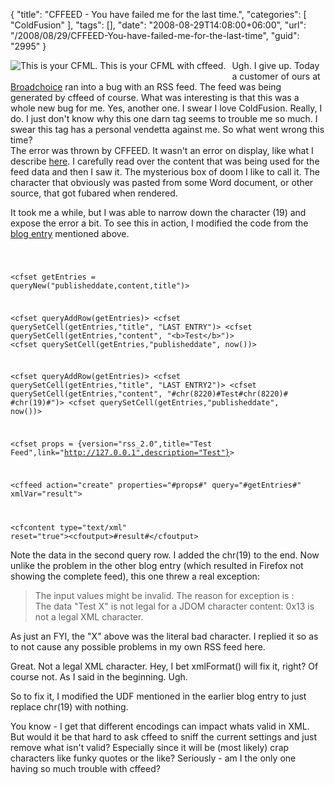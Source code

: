 {
	"title": "CFFEED - You have failed me for the last time.",
	"categories": [
		"ColdFusion"
	],
	"tags": [],
	"date": "2008-08-29T14:08:00+06:00",
	"url": "/2008/08/29/CFFEED-You-have-failed-me-for-the-last-time",
	"guid": "2995"
}

<img src="http://www.raymondcamden.com/images/cfjedi/fail.gif" align="left" alt="This is your CFML. This is your CFML with cffeed." style="margin-right:10px;margin-bottom:10px">
Ugh. I give up. Today a customer of ours at <a href="http://www.broadchoice.com">Broadchoice</a> ran into a bug with an RSS feed. The feed was being generated by cffeed of course. What was interesting is that this was a whole new bug for me. Yes, another one. I swear I love ColdFusion. Really, I do. I just don't know why this one darn tag seems to trouble me so much. I swear this tag has a personal vendetta against me. So what went wrong this time?
<br clear="left">
<!--more-->
The error was thrown by CFFEED. It wasn't an error on display, like what I describe <a href="http://www.raymondcamden.com/index.cfm/2007/8/13/Bug-to-watch-out-for-with-CFFEED">here</a>. I carefully read over the content that was being used for the feed data and then I saw it. The mysterious box of doom I like to call it. The character that obviously was pasted from some Word document, or other source, that got fubared when rendered. 

It took me a while, but I was able to narrow down the character (19) and expose the error a bit. To see this in action, I modified the code from the <a href="http://www.coldfusionjedi.com/index.cfm/2007/8/13/Bug-to-watch-out-for-with-CFFEED">blog entry</a> mentioned above. 

<code>

&lt;cfset getEntries = queryNew("publisheddate,content,title")&gt;

&lt;cfset queryAddRow(getEntries)&gt;
&lt;cfset querySetCell(getEntries,"title", "LAST ENTRY")&gt;
&lt;cfset querySetCell(getEntries,"content", "&lt;b&gt;Test&lt;/b&gt;")&gt;
&lt;cfset querySetCell(getEntries,"publisheddate", now())&gt;

&lt;cfset queryAddRow(getEntries)&gt;
&lt;cfset querySetCell(getEntries,"title", "LAST ENTRY2")&gt;
&lt;cfset querySetCell(getEntries,"content", "#chr(8220)#Test#chr(8220)# #chr(19)#")&gt;
&lt;cfset querySetCell(getEntries,"publisheddate", now())&gt;

&lt;cfset props = {version="rss_2.0",title="Test Feed",link="http://127.0.0.1",description="Test"}&gt;



&lt;cffeed action="create" properties="#props#" query="#getEntries#" xmlVar="result"&gt;

&lt;cfcontent type="text/xml" reset="true"&gt;&lt;cfoutput&gt;#result#&lt;/cfoutput&gt;
</code>

Note the data in the second query row. I added the chr(19) to the end. Now unlike the problem in the other blog entry (which resulted in Firefox not showing the complete feed), this one threw a real exception:

<blockquote>
<p>
The input values might be invalid. The reason for exception is : <br> The data "Test X" is not legal for a JDOM character content: 0x13 is not a legal XML character.
</p>
</blockquote>

As just an FYI, the "X" above was the literal bad character. I replied it so as to not cause any possible problems in my own RSS feed here. 

Great. Not a legal XML character. Hey, I bet xmlFormat() will fix it, right? Of course not. As I said in the beginning. Ugh.

So to fix it, I modified the UDF mentioned in the earlier blog entry to just replace chr(19) with nothing. 

You know - I get that different encodings can impact whats valid in XML. But would it be that hard to ask cffeed to sniff the current settings and just remove what isn't valid? Especially since it will be (most likely) crap characters like funky quotes or the like? Seriously - am I the only one having so much trouble with cffeed?